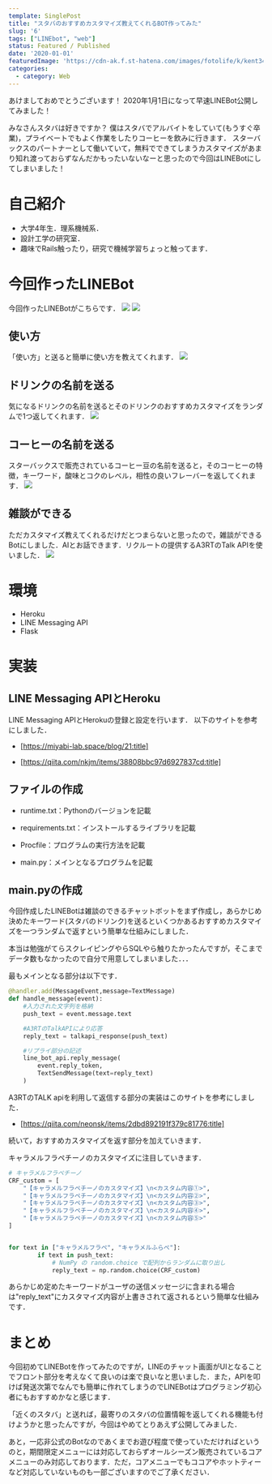 ```yaml
---
template: SinglePost
title: "スタバのおすすめカスタマイズ教えてくれるBOT作ってみた"
slug: '6'
tags: ["LINEbot", "web"]
status: Featured / Published
date: '2020-01-01'
featuredImage: 'https://cdn-ak.f.st-hatena.com/images/fotolife/k/kent34/20191231/20191231192412.jpg'
categories:
  - category: Web
---
```


あけましておめでとうございます！
2020年1月1日になって早速LINEBot公開してみました！

みなさんスタバは好きですか？
僕はスタバでアルバイトをしていて(もうすぐ卒業)，プライベートでもよく作業をしたりコーヒーを飲みに行きます．
スターバックスのパートナーとして働いていて，無料でできてしまうカスタマイズがあまり知れ渡っておらずなんだかもったいないなーと思ったので今回はLINEBotにしてしまいました！

# 自己紹介
- 大学4年生．理系機械系．
- 設計工学の研究室．
- 趣味でRails触ったり，研究で機械学習ちょっと触ってます．

# 今回作ったLINEBot
今回作ったLINEBotがこちらです．
![](https://cdn-ak.f.st-hatena.com/images/fotolife/k/kent34/20191231/20191231192412.jpg)
![](https://cdn-ak.f.st-hatena.com/images/fotolife/k/kent34/20200101/20200101010329.png)

## 使い方
「使い方」と送ると簡単に使い方を教えてくれます．
![](https://cdn-ak.f.st-hatena.com/images/fotolife/k/kent34/20200101/20200101011114.png)

## ドリンクの名前を送る
気になるドリンクの名前を送るとそのドリンクのおすすめカスタマイズをランダムで1つ返してくれます．
![](https://cdn-ak.f.st-hatena.com/images/fotolife/k/kent34/20191231/20191231192450.png)

## コーヒーの名前を送る
スターバックスで販売されているコーヒー豆の名前を送ると，そのコーヒーの特徴，キーワード，酸味とコクのレベル，相性の良いフレーバーを返してくれます．
![](https://cdn-ak.f.st-hatena.com/images/fotolife/k/kent34/20191231/20191231192443.png)

## 雑談ができる
ただカスタマイズ教えてくれるだけだとつまらないと思ったので，雑談ができるBotにしました．AIとお話できます．リクルートの提供するA3RTのTalk APIを使いました．
![](https://cdn-ak.f.st-hatena.com/images/fotolife/k/kent34/20191231/20191231192437.png)

# 環境
- Heroku
- LINE Messaging API
- Flask

# 実装
## LINE Messaging APIとHeroku
LINE Messaging APIとHerokuの登録と設定を行います．
以下のサイトを参考にしました．

- [https://miyabi-lab.space/blog/21:title]

- [https://qiita.com/nkjm/items/38808bbc97d6927837cd:title]


## ファイルの作成

- runtime.txt：Pythonのバージョンを記載

- requirements.txt：インストールするライブラリを記載

- Procfile：プログラムの実行方法を記載

- main.py：メインとなるプログラムを記載

## main.pyの作成
今回作成したLINEBotは雑談のできるチャットボットをまず作成し，あらかじめ決めたキーワード(スタバのドリンク)を送るといくつかあるおすすめカスタマイズを一つランダムで返すという簡単な仕組みにしました．

本当は勉強がてらスクレイピングやらSQLやら触りたかったんですが，そこまでデータ数もなかったので自分で用意してしまいました．．．

最もメインとなる部分は以下です．
``` python
@handler.add(MessageEvent,message=TextMessage)
def handle_message(event):
    #入力された文字列を格納
    push_text = event.message.text

    #A3RTのTalkAPIにより応答
    reply_text = talkapi_response(push_text)

    #リプライ部分の記述
    line_bot_api.reply_message(
        event.reply_token,
        TextSendMessage(text=reply_text)
    )

```

A3RTのTALK apiを利用して返信する部分の実装はこのサイトを参考にしました．

- [https://qiita.com/neonsk/items/2dbd892191f379c81776:title]


続いて，おすすめカスタマイズを返す部分を加えていきます．

キャラメルフラペチーノのカスタマイズに注目していきます．

``` python
# キャラメルフラペチーノ
CRF_custom = [
    "【キャラメルフラペチーノのカスタマイズ】\n<カスタム内容①>",
    "【キャラメルフラペチーノのカスタマイズ】\n<カスタム内容②>",
    "【キャラメルフラペチーノのカスタマイズ】\n<カスタム内容③>",
    "【キャラメルフラペチーノのカスタマイズ】\n<カスタム内容④>",
    "【キャラメルフラペチーノのカスタマイズ】\n<カスタム内容⑤>"
]


for text in ["キャラメルフラペ", "キャラメルふらぺ"]:
        if text in push_text:
            # NumPy の random.choice で配列からランダムに取り出し
            reply_text = np.random.choice(CRF_custom)
```

あらかじめ定めたキーワードがユーザの送信メッセージに含まれる場合は"reply_text"にカスタマイズ内容が上書きされて返されるという簡単な仕組みです．

# まとめ
今回初めてLINEBotを作ってみたのですが，LINEのチャット画面がUIとなることでフロント部分を考えなくて良いのは楽で良いなと思いました．また，APIを叩けば発送次第でなんでも簡単に作れてしまうのでLINEBotはプログラミング初心者にもおすすめかなと感じます．

「近くのスタバ」と送れば，最寄りのスタバの位置情報を返してくれる機能も付けようかと思ったんですが，今回はやめてとりあえず公開してみました．

あと，一応非公式のBotなのであくまでお遊び程度で使っていただければというのと，期間限定メニューには対応しておらずオールシーズン販売されているコアメニューのみ対応しております．ただ，コアメニューでもココアやホットティーなど対応していないものも一部ございますのでご了承ください．



